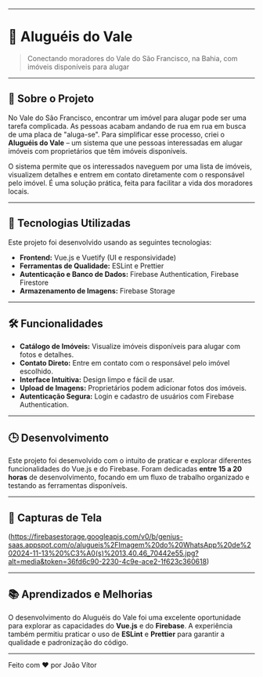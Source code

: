 

---

# 🏡 Aluguéis do Vale

> Conectando moradores do Vale do São Francisco, na Bahia, com imóveis disponíveis para alugar

---

## 📜 Sobre o Projeto

No Vale do São Francisco, encontrar um imóvel para alugar pode ser uma tarefa complicada. As pessoas acabam andando de rua em rua em busca de uma placa de "aluga-se". Para simplificar esse processo, criei o **Aluguéis do Vale** – um sistema que une pessoas interessadas em alugar imóveis com proprietários que têm imóveis disponíveis.

O sistema permite que os interessados naveguem por uma lista de imóveis, visualizem detalhes e entrem em contato diretamente com o responsável pelo imóvel. É uma solução prática, feita para facilitar a vida dos moradores locais.

---

## 🚀 Tecnologias Utilizadas

Este projeto foi desenvolvido usando as seguintes tecnologias:

- **Frontend:** Vue.js e Vuetify (UI e responsividade)
- **Ferramentas de Qualidade:** ESLint e Prettier
- **Autenticação e Banco de Dados:** Firebase Authentication, Firebase Firestore
- **Armazenamento de Imagens:** Firebase Storage

---

## 🛠 Funcionalidades

- **Catálogo de Imóveis:** Visualize imóveis disponíveis para alugar com fotos e detalhes.
- **Contato Direto:** Entre em contato com o responsável pelo imóvel escolhido.
- **Interface Intuitiva:** Design limpo e fácil de usar.
- **Upload de Imagens:** Proprietários podem adicionar fotos dos imóveis.
- **Autenticação Segura:** Login e cadastro de usuários com Firebase Authentication.

---

## 🕒 Desenvolvimento

Este projeto foi desenvolvido com o intuito de praticar e explorar diferentes funcionalidades do Vue.js e do Firebase. Foram dedicadas **entre 15 a 20 horas** de desenvolvimento, focando em um fluxo de trabalho organizado e testando as ferramentas disponíveis.

---

## 📸 Capturas de Tela

(https://firebasestorage.googleapis.com/v0/b/genius-saas.appspot.com/o/alugueis%2FImagem%20do%20WhatsApp%20de%202024-11-13%20%C3%A0(s)%2013.40.46_70442e55.jpg?alt=media&token=36fd6c90-2230-4c9e-ace2-1f623c360618)

---

## 📚 Aprendizados e Melhorias

O desenvolvimento do Aluguéis do Vale foi uma excelente oportunidade para explorar as capacidades do **Vue.js** e do **Firebase**. A experiência também permitiu praticar o uso de **ESLint** e **Prettier** para garantir a qualidade e padronização do código.

---


Feito com ❤️ por João Vítor
